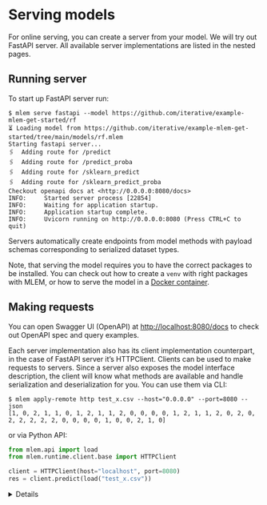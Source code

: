 # Serving models

For online serving, you can create a server from your model. We will try out
FastAPI server. All available server implementations are listed in the nested
pages.

## Running server

To start up FastAPI server run:

```cli
$ mlem serve fastapi --model https://github.com/iterative/example-mlem-get-started/rf
⏳️ Loading model from https://github.com/iterative/example-mlem-get-started/tree/main/models/rf.mlem
Starting fastapi server...
🖇️  Adding route for /predict
🖇️  Adding route for /predict_proba
🖇️  Adding route for /sklearn_predict
🖇️  Adding route for /sklearn_predict_proba
Checkout openapi docs at <http://0.0.0.0:8080/docs>
INFO:     Started server process [22854]
INFO:     Waiting for application startup.
INFO:     Application startup complete.
INFO:     Uvicorn running on http://0.0.0.0:8080 (Press CTRL+C to quit)
```

Servers automatically create endpoints from model methods with payload schemas
corresponding to serialized dataset types.

Note, that serving the model requires you to have the correct packages to be
installed. You can check out how to create a `venv` with right packages with
MLEM, or how to serve the model in a
[Docker container](/doc/user-guide/deploying/docker).

## Making requests

You can open Swagger UI (OpenAPI) at
[http://localhost:8080/docs](http://localhost:8080/docs) to check out OpenAPI
spec and query examples.

Each server implementation also has its client implementation counterpart, in
the case of FastAPI server it’s HTTPClient. Clients can be used to make requests
to servers. Since a server also exposes the model interface description, the
client will know what methods are available and handle serialization and
deserialization for you. You can use them via CLI:

```cli
$ mlem apply-remote http test_x.csv --host="0.0.0.0" --port=8080 --json
[1, 0, 2, 1, 1, 0, 1, 2, 1, 1, 2, 0, 0, 0, 0, 1, 2, 1, 1, 2, 0, 2, 0, 2, 2, 2, 2, 2, 0, 0, 0, 0, 1, 0, 0, 2, 1, 0]
```

or via Python API:

```py
from mlem.api import load
from mlem.runtime.client.base import HTTPClient

client = HTTPClient(host="localhost", port=8080)
res = client.predict(load("test_x.csv"))
```

<details>

### 💡 Or query the model directly with curl

```cli
$ curl -X 'POST' \
      'http://localhost:8080/predict_proba' \
      -H 'accept: application/json' \
      -H 'Content-Type: application/json' \
      -d '{
      "data": {
        "values": [
          {
            "": 0,
            "sepal length (cm)": 0,
            "sepal width (cm)": 0,
            "petal length (cm)": 0,
            "petal width (cm)": 0
          }
        ]
      }
    }'
[[0.92,0.04,0.04]]
```

</details>

